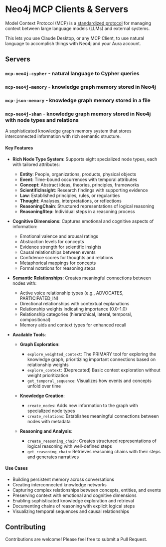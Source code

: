 # Neo4j MCP Clients & Servers

Model Context Protocol (MCP) is a [standardized protocol](https://modelcontextprotocol.io/introduction) for managing context between large language models (LLMs) and external systems. 

This lets you use Claude Desktop, or any MCP Client, to use natural language to accomplish things with Neo4j and your Aura account.

## Servers

### `mcp-neo4j-cypher` - natural language to Cypher queries

### `mcp-neo4j-memory` - knowledge graph memory stored in Neo4j

### `mcp-json-memory` - knowledge graph memory stored in a file

### `mcp-neo4j-shan` - knowledge graph memory stored in Neo4j with node types and relations

A sophisticated knowledge graph memory system that stores interconnected information with rich semantic structure.

#### Key Features

- **Rich Node Type System**: Supports eight specialized node types, each with tailored attributes:
  - **Entity**: People, organizations, products, physical objects
  - **Event**: Time-bound occurrences with temporal attributes
  - **Concept**: Abstract ideas, theories, principles, frameworks
  - **ScientificInsight**: Research findings with supporting evidence
  - **Law**: Established principles, rules, or regularities
  - **Thought**: Analyses, interpretations, or reflections
  - **ReasoningChain**: Structured representations of logical reasoning
  - **ReasoningStep**: Individual steps in a reasoning process

- **Cognitive Dimensions**: Captures emotional and cognitive aspects of information:
  - Emotional valence and arousal ratings
  - Abstraction levels for concepts
  - Evidence strength for scientific insights
  - Causal relationships between events
  - Confidence scores for thoughts and relations
  - Metaphorical mappings for concepts
  - Formal notations for reasoning steps

- **Semantic Relationships**: Creates meaningful connections between nodes with:
  - Active voice relationship types (e.g., ADVOCATES, PARTICIPATED_IN)
  - Directional relationships with contextual explanations
  - Relationship weights indicating importance (0.0-1.0)
  - Relationship categories (hierarchical, lateral, temporal, compositional)
  - Memory aids and context types for enhanced recall

- **Available Tools**:
  - **Graph Exploration**:
    - `explore_weighted_context`: The PRIMARY tool for exploring the knowledge graph, prioritizing important connections based on relationship weights
    - `explore_context`: (Deprecated) Basic context exploration without weight prioritization
    - `get_temporal_sequence`: Visualizes how events and concepts unfold over time
  
  - **Knowledge Creation**:
    - `create_nodes`: Adds new information to the graph with specialized node types
    - `create_relations`: Establishes meaningful connections between nodes with metadata
  
  - **Reasoning and Analysis**:
    - `create_reasoning_chain`: Creates structured representations of logical reasoning with well-defined steps
    - `get_reasoning_chain`: Retrieves reasoning chains with their steps and generates narratives

#### Use Cases

- Building persistent memory across conversations
- Creating interconnected knowledge networks
- Capturing complex relationships between concepts, entities, and events
- Preserving context with emotional and cognitive dimensions
- Enabling sophisticated knowledge exploration and retrieval
- Documenting chains of reasoning with explicit logical steps
- Visualizing temporal sequences and causal relationships

## Contributing

Contributions are welcome! Please feel free to submit a Pull Request.
